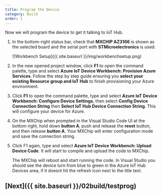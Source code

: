 ```yaml
---
title: Program the Device
category: Build
order: 1
---
```


Now we will program the device to get it talking to IoT Hub.

1. In the bottom-right status bar, check that **MXCHIP AZ3166** is shown as the selected board and the serial port with **STMicroelectronics** is used.

    ![Workbench Setup]({{ site.baseurl }}/img/workbenchsetup.png)

1. In the new opened project window, click **F1** to open the command palette, type and select **Azure IoT Device Workbench: Provision Azure Services**. Follow the step by step guide ensuring you **select your existing Resource group and IoT Hub** to finish provisioning your Azure environment.

1. Click **F1** to open the command palette, type and select **Azure IoT Device Workbench: Configure Device Settings**, then select **Config Device Connection String** then **Select IoT Hub Device Connection String**. This will configure your device for Azure.

1. On the MXChip when prompted in the Visual Studio Code UI at the bottom right, hold down **button A**, push and release the **reset** button, and then release **button A**. Your MXChip will enter configuration mode and save the connection string.

1. Click F1 again, type and select **Azure IoT Device Workbench: Upload Device Code**. It will start to compile and upload the code to MXChip.

    The MXChip will reboot and start running the code. In Visual Studio you should see the device turn from blue to green in the Azure IoT Hub Devices area, if it doesnt hit the refresh icon next to the title text.

## [Next]({{ site.baseurl }}/02build/testprog)
